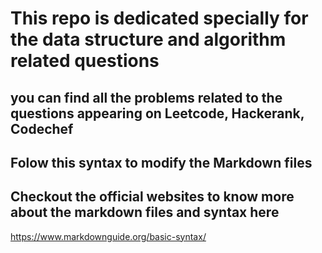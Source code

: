 # This repo is dedicated specially for the data structure and algorithm related questions
## you can find all the problems related to the questions appearing on Leetcode, Hackerank, Codechef

## Folow this syntax to modify the Markdown files






## Checkout the official websites to know more about the markdown files and syntax here
https://www.markdownguide.org/basic-syntax/
